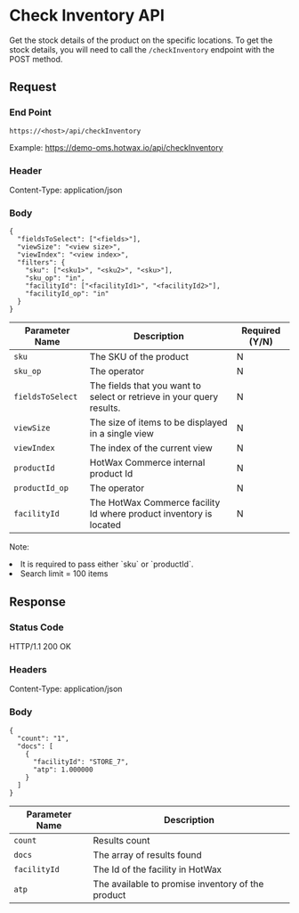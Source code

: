# Check Inventory API

Get the stock details of the product on the specific locations. To get the stock details, you will need to call the `/checkInventory` endpoint with the POST method. 

## Request

### End Point
`https://<host>/api/checkInventory`

Example: https://demo-oms.hotwax.io/api/checkInventory

### Header
Content-Type: application/json


### Body
```
{
  "fieldsToSelect": ["<fields>"],
  "viewSize": "<view size>",
  "viewIndex": "<view index>",
  "filters": {
    "sku": ["<sku1>", "<sku2>", "<sku>"],
    "sku_op": "in",
    "facilityId": ["<facilityId1>", "<facilityId2>"],
    "facilityId_op": "in"
  }
}
```

| Parameter Name | Description | Required (Y/N) |
| --- | --- | --- |
| `sku` | The SKU of the product | N |
| `sku_op` | The operator | N |
| `fieldsToSelect` | The fields that you want to select or retrieve in your query results. | N |
| `viewSize` |  The size of items to be displayed in a single view  | N |
| `viewIndex` | The index of the current view | N |
| `productId` | HotWax Commerce internal product Id | N |
| `productId_op` | The operator | N |
| `facilityId` | The HotWax Commerce facility Id where product inventory is located | N |

Note: 
<li>It is required to pass either `sku` or `productId`. </li>
<li>Search limit = 100 items </li>


## Response

### Status Code
HTTP/1.1 200 OK

### Headers
Content-Type: application/json


### Body
  
```
{
  "count": "1",
  "docs": [
    {
      "facilityId": "STORE_7",
      "atp": 1.000000
    }
  ]
}
```

| Parameter Name | Description |
| --- | --- |
| `count`| Results count |
| `docs` | The array of results found |
| `facilityId` | The Id of the facility in HotWax |
| `atp` | The available to promise inventory of the product |
